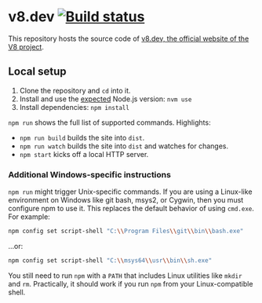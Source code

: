 # v8.dev [![Build status](https://travis-ci.com/v8/v8.dev.svg?branch=master)](https://travis-ci.com/v8/v8.dev)

This repository hosts the source code of [v8.dev, the official website of the V8 project](https://v8.dev/).

## Local setup

1. Clone the repository and `cd` into it.
1. Install and use the [expected](https://github.com/v8/v8.dev/blob/master/.nvmrc) Node.js version: `nvm use`
1. Install dependencies: `npm install`

`npm run` shows the full list of supported commands. Highlights:

- `npm run build` builds the site into `dist`.
- `npm run watch` builds the site into `dist` and watches for changes.
- `npm start` kicks off a local HTTP server.

### Additional Windows-specific instructions

`npm run` might trigger Unix-specific commands. If you are using a Linux-like environment on Windows like git bash, msys2, or Cygwin, then you must configure npm to use it. This replaces the default behavior of using `cmd.exe`. For example:

```sh
npm config set script-shell "C:\\Program Files\\git\\bin\\bash.exe"
```

…or:

```sh
npm config set script-shell "C:\\msys64\\usr\\bin\\sh.exe"
```

You still need to run `npm` with a `PATH` that includes Linux utilities like `mkdir` and `rm`. Practically, it should work if you run `npm` from your Linux-compatible shell.
